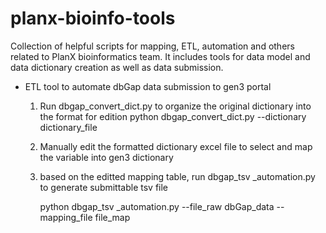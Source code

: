 # planx-bioinfo-tools
Collection of helpful scripts for mapping, ETL, automation and others related to PlanX bioinformatics team. It includes tools for data model and data dictionary creation as well as data submission.
* ETL tool to automate dbGap data submission to gen3 portal
	1. Run dbgap_convert_dict.py to organize the original dictionary into the format for edition
		python dbgap_convert_dict.py --dictionary dictionary_file
	2. Manually edit the formatted dictionary excel file to select and map the variable into gen3 dictionary
	3. based on the editted mapping table, run dbgap_tsv _automation.py to generate submittable tsv file

		python dbgap_tsv _automation.py --file_raw dbGap_data --mapping_file file_map
